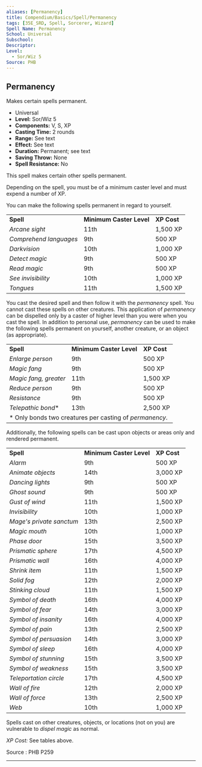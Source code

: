 ```yaml
---
aliases: [Permanency]
title: Compendium/Basics/Spell/Permanency
tags: [35E_SRD, Spell, Sorcerer, Wizard]
Spell Name: Permanency
School: Universal
Subschool: 
Descriptor: 
Level:
  - Sor/Wiz 5
Source: PHB
---
```



## Permanency

Makes certain spells permanent.

*   Universal
*   **Level:** Sor/Wiz 5
*   **Components:** V, S, XP
*   **Casting Time:** 2 rounds
*   **Range:** See text
*   **Effect:** See text
*   **Duration:** Permanent; see text
*   **Saving Throw:** None
*   **Spell Resistance:** No

<p>This spell makes certain other spells permanent.</p><p>Depending on the spell, you must be of a minimum caster level and must expend a number of XP.</p><p>You can make the following spells permanent in regard to yourself.</p><table> <tr decoration="underline"> <td> <b>Spell</b> </td> <td> <b>Minimum Caster Level</b> </td> <td> <b>XP Cost</b> </td> </tr> <tr> <td> <i>Arcane sight</i> </td> <td> 11th </td> <td> 1,500 XP </td> </tr> <tr> <td> <i>Comprehend languages</i> </td> <td> 9th </td> <td> 500 XP </td> </tr> <tr> <td> <i>Darkvision</i> </td> <td> 10th </td> <td> 1,000 XP </td> </tr> <tr> <td> <i>Detect magic</i> </td> <td> 9th </td> <td> 500 XP </td> </tr> <tr> <td> <i>Read magic</i> </td> <td> 9th </td> <td> 500 XP </td> </tr> <tr> <td> <i>See invisibility</i> </td> <td> 10th </td> <td> 1,000 XP </td> </tr> <tr> <td> <i>Tongues</i> </td> <td> 11th </td> <td> 1,500 XP </td> </tr> </table><p>You cast the desired spell and then follow it with the <i>permanency</i> spell. You cannot cast these spells on other creatures. This application of <i>permanency</i> can be dispelled only by a caster of higher level than you were when you cast the spell. In addition to personal use, <i>permanency</i> can be used to make the following spells permanent on yourself, another creature, or an object (as appropriate).</p><table> <tr decoration="underline"> <td> <b>Spell</b> </td> <td> <b>Minimum Caster Level</b> </td> <td> <b>XP Cost</b> </td> </tr> <tr> <td> <i>Enlarge person</i> </td> <td> 9th </td> <td> 500 XP </td> </tr> <tr> <td> <i>Magic fang</i> </td> <td> 9th </td> <td> 500 XP </td> </tr> <tr> <td> <i>Magic fang, greater</i> </td> <td> 11th </td> <td> 1,500 XP </td> </tr> <tr> <td> <i>Reduce person</i> </td> <td> 9th </td> <td> 500 XP </td> </tr> <tr> <td> <i>Resistance</i> </td> <td> 9th </td> <td> 500 XP </td> </tr> <tr> <td> <i>Telepathic bond</i>* </td> <td> 13th </td> <td> 2,500 XP </td> </tr> <tr> <td colspan="3"> * Only bonds two creatures per casting of <i>permanency</i>. </td> </tr> </table><p>Additionally, the following spells can be cast upon objects or areas only and rendered permanent.</p><table> <tr> <td> <b>Spell</b> </td> <td> <b>Minimum Caster Level</b> </td> <td> <b>XP Cost</b> </td> </tr> <tr> <td> <i>Alarm</i> </td> <td> 9th </td> <td> 500 XP </td> </tr> <tr> <td> <i>Animate objects</i> </td> <td> 14th </td> <td> 3,000 XP </td> </tr> <tr> <td> <i>Dancing lights</i> </td> <td> 9th </td> <td> 500 XP </td> </tr> <tr> <td> <i>Ghost sound</i> </td> <td> 9th </td> <td> 500 XP </td> </tr> <tr> <td> <i>Gust of wind</i> </td> <td> 11th </td> <td> 1,500 XP </td> </tr> <tr> <td> <i>Invisibility</i> </td> <td> 10th </td> <td> 1,000 XP </td> </tr> <tr> <td> <i>Mage's private sanctum</i> </td> <td> 13th </td> <td> 2,500 XP </td> </tr> <tr> <td> <i>Magic mouth</i> </td> <td> 10th </td> <td> 1,000 XP </td> </tr> <tr> <td> <i>Phase door</i> </td> <td> 15th </td> <td> 3,500 XP </td> </tr> <tr> <td> <i>Prismatic sphere</i> </td> <td> 17th </td> <td> 4,500 XP </td> </tr> <tr> <td> <i>Prismatic wall</i> </td> <td> 16th </td> <td> 4,000 XP </td> </tr> <tr> <td> <i>Shrink item</i> </td> <td> 11th </td> <td> 1,500 XP </td> </tr> <tr> <td> <i>Solid fog</i> </td> <td> 12th </td> <td> 2,000 XP </td> </tr> <tr> <td> <i>Stinking cloud</i> </td> <td> 11th </td> <td> 1,500 XP </td> </tr> <tr> <td> <i>Symbol of death</i> </td> <td> 16th </td> <td> 4,000 XP </td> </tr> <tr> <td> <i>Symbol of fear</i> </td> <td> 14th </td> <td> 3,000 XP </td> </tr> <tr> <td> <i>Symbol of insanity</i> </td> <td> 16th </td> <td> 4,000 XP </td> </tr> <tr> <td> <i>Symbol of pain</i> </td> <td> 13th </td> <td> 2,500 XP </td> </tr> <tr> <td> <i>Symbol of persuasion</i> </td> <td> 14th </td> <td> 3,000 XP </td> </tr> <tr> <td> <i>Symbol of sleep</i> </td> <td> 16th </td> <td> 4,000 XP </td> </tr> <tr> <td> <i>Symbol of stunning</i> </td> <td> 15th </td> <td> 3,500 XP </td> </tr> <tr> <td> <i>Symbol of weakness</i> </td> <td> 15th </td> <td> 3,500 XP </td> </tr> <tr> <td> <i>Teleportation circle</i> </td> <td> 17th </td><td> 4,500 XP </td> </tr> <tr> <td> <i>Wall of fire</i> </td> <td> 12th </td> <td> 2,000 XP </td> </tr> <tr> <td> <i>Wall of force</i> </td> <td> 13th </td> <td> 2,500 XP </td> </tr> <tr> <td> <i>Web</i> </td> <td> 10th </td> <td> 1,000 XP </td> </tr> </table><p>Spells cast on other creatures, objects, or locations (not on you) are vulnerable to <i>dispel magic</i> as normal.</p><p><i>XP Cost:</i> See tables above.</p>

Source : PHB P259

---
